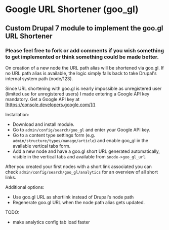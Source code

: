 # Google URL Shortener (goo_gl)
## Custom Drupal 7 module to implement the goo.gl URL Shortener
### Please feel free to fork or add comments if you wish something to get implemented or think something could be made better.

On creation of a new node the URL path alias will be shortened via goo.gl.
If no URL path alias is available, the logic simply falls back to take Drupal's internal system path (node/123).

Since URL shortening with goo.gl is nearly impossible as unregistered user (limited use for unregistered users) I made entering a Google API key mandatory.
Get a Google API key at [https://console.developers.google.com/]()

Installation:
* Download and install module.
* Go to `admin/config/search/goo_gl` and enter your Google API key.
* Go to a content type settings form (e.g. `admin/structure/types/manage/article`) and enable goo_gl in the available vertical tabs form.
* Add a new node and have a goo.gl short URL generated automatically, visible in the vertical tabs and available from `$node->goo_gl_url`.

After you created your first nodes with a short link associated you can check `admin/config/search/goo_gl/analytics` for an overview of all short links.

Additional options:
* Use goo.gl URL as shortlink instead of Drupal's node path
* Regenerate goo.gl URL when the node path alias gets updated.

TODO:
- make analytics config tab load faster
